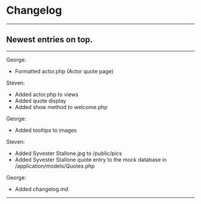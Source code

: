 <h1>Changelog</h1>
<hr/>
<h2>Newest entries on top.</h2>
<hr/>

<p>George:</p>
    <ul>
    <li>Formatted actor.php (Actor quote page)</li>
    </ul>

<p>Steven:</p>
    <ul>
    <li>Added actor.php to views</li>
	<li>Added quote display</li>
	<li>Added show method to welcome.php</li>
    </ul>

<p>George:</p>
    <ul>
    <li>Added tooltips to images</li>
    </ul>

<p>Steven:</p>
    <ul>
    <li>Added Syvester Stallone.jpg to /public/pics</li>
	<li>Added Syvester Stallone quote entry to the mock database in /application/models/Quotes.php</li>
    </ul>

<p>George:</p>
    <ul>
    <li>Added changelog.md</li>
    </ul>
<hr/>
